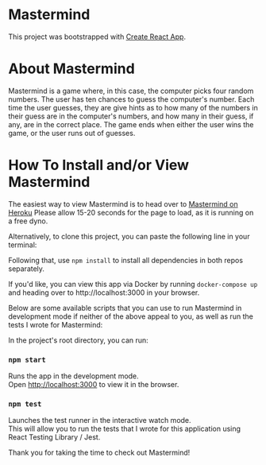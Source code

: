 # Mastermind

This project was bootstrapped with [Create React App](https://github.com/facebook/create-react-app).

# About Mastermind

Mastermind is a game where, in this case, the computer picks four random numbers.
The user has ten chances to guess the computer's number. Each time the user guesses,
they are give hints as to how many of the numbers in their guess are in the computer's
numbers, and how many in their guess, if any, are in the correct place. The game ends
when either the user wins the game, or the user runs out of guesses.

# How To Install and/or View Mastermind

The easiest way to view Mastermind is to head over to
[Mastermind on Heroku]() Please allow 15-20 seconds for the
page to load, as it is running on a free dyno.

Alternatively, to clone this project, you can paste the following line in your terminal:


Following that, use `npm install` to install all dependencies in both repos separately.

If you'd like, you can view this app via Docker by running `docker-compose up` and 
heading over to http://localhost:3000 in your browser. 


Below are some available scripts that you can use to run Mastermind in 
development mode if neither of the above appeal to you, as well as run 
the tests I wrote for Mastermind: 

In the project's root directory, you can run:

### `npm start`

Runs the app in the development mode.\
Open [http://localhost:3000](http://localhost:3000) to view it in the browser.


### `npm test`

Launches the test runner in the interactive watch mode.\
This will allow you to run the tests that I wrote for this
application using React Testing Library / Jest.

Thank you for taking the time to check out Mastermind!
